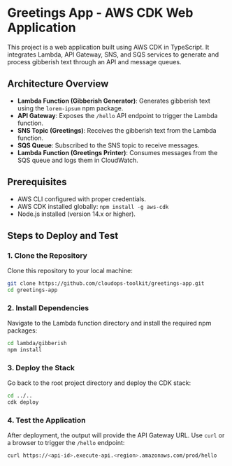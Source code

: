 # Greetings App - AWS CDK Web Application

This project is a web application built using AWS CDK in TypeScript. It integrates Lambda, API Gateway, SNS, and SQS services to generate and process gibberish text through an API and message queues.

## Architecture Overview

- **Lambda Function (Gibberish Generator)**: Generates gibberish text using the `lorem-ipsum` npm package.
- **API Gateway**: Exposes the `/hello` API endpoint to trigger the Lambda function.
- **SNS Topic (Greetings)**: Receives the gibberish text from the Lambda function.
- **SQS Queue**: Subscribed to the SNS topic to receive messages.
- **Lambda Function (Greetings Printer)**: Consumes messages from the SQS queue and logs them in CloudWatch.

## Prerequisites

- AWS CLI configured with proper credentials.
- AWS CDK installed globally: `npm install -g aws-cdk`
- Node.js installed (version 14.x or higher).

## Steps to Deploy and Test

### 1. Clone the Repository

Clone this repository to your local machine:

```bash
git clone https://github.com/cloudops-toolkit/greetings-app.git
cd greetings-app
```

### 2. Install Dependencies

Navigate to the Lambda function directory and install the required npm packages:

```bash
cd lambda/gibberish
npm install
```

### 3. Deploy the Stack

Go back to the root project directory and deploy the CDK stack:

```bash
cd ../..
cdk deploy
```

### 4. Test the Application

After deployment, the output will provide the API Gateway URL. Use `curl` or a browser to trigger the `/hello` endpoint:

```bash
curl https://<api-id>.execute-api.<region>.amazonaws.com/prod/hello
```

